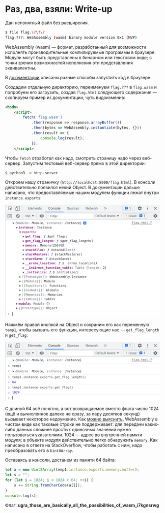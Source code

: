 # Раз, два, взяли: Write-up

Дан непонятный файл без расширения. 

```bash
$ file flag.\?\?\?
flag.???: WebAssembly (wasm) binary module version 0x1 (MVP)
```

WebAssembly (wasm) — формат, разработанный для возможности исполнять производительные компилируемые программы в браузере. Модули могут быть представлены в бинарном или текстовом виде; с точки зрения возможностей исполнения эти представления эквивалентны.

В [документации](https://developer.mozilla.org/ru/docs/WebAssembly/Loading_and_running) описаны разные способы запустить код в браузере.

Создадим отдельную директорию, переименуем `flag.???` в `flag.wasm` и попробуем его загрузить, создав `flag.html` следующего содержания — скопируем пример из документации, чуть видоизменив:

```html
<body>
    <script>
        fetch('flag.wasm')
            .then(response => response.arrayBuffer())
            .then(bytes => WebAssembly.instantiate(bytes, {}))
            .then(result => {
                console.log(result);
            });
    </script>
```

Чтобы `fetch` отработал как надо, смотреть страницу надо через веб-сервер. Запустим тестовый веб-сервер прямо в этой директории:

```bash
$ python3 -m http.server
```

Откроем нашу страничку (`http://localhost:8000/flag.html`). В консоли действительно появился некий Object. В документации дальше написано, что предоставляемые нашим модулем функции лежат внутри `instance.exports`:

![Экспортированные функции](writeup/exports.png)

Нажмём правой кнопкой на Object и сохраним его как переменную `temp1`, чтобы вызвать его функции, интересующие нас — `get_flag_length` и `get_flag`:

![Вызов функций](writeup/getflag.png)

С длиной 64 всё понятно, а вот возвращаемое вместо флага число 1024 (ещё и вычисленное далеко не сразу, за пару десятков секунд) вызывает некоторое недоумение. Как [можно выяснить](https://stackoverflow.com/questions/41353389/how-can-i-return-a-javascript-string-from-a-webassembly-function), WebAssembly в чистом виде как таковые строки не поддерживает: для передачи каких-либо данных сложнее простых одиночных значений нужно пользоваться указателями. 1024 — адрес во внутренней памяти модуля; в объекте модуля действительно легко обнаружить `memory`. Как написано в ответе на StackOverflow, чтобы работать с ним, надо преобразовать его в `Uint8Array`.

Оставаясь в консоли, достанем из памяти 64 байта:

```javascript
let a = new Uint8Array(temp1.instance.exports.memory.buffer);
let s = "";
for (let i = 1024; i < 1024 + 64; ++i) {
    s += String.fromCharCode(a[i]);
}
console.log(s);
```

Флаг: **ugra_those_are_basically_all_the_possibilities_of_wasm_i7kgnsrwg**
